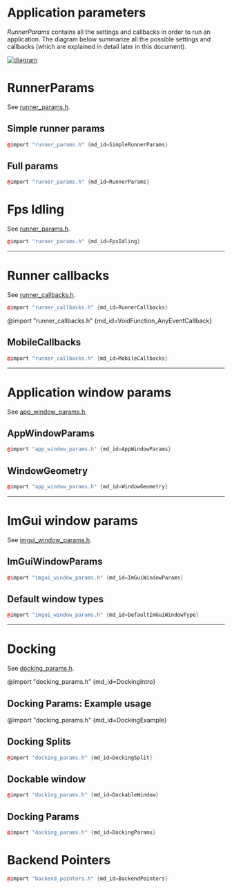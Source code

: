 # Application parameters

_RunnerParams_ contains all the settings and callbacks in order to run an application. 
The diagram below summarize all the possible settings and callbacks (which are explained in detail later in this document).

[![diagram](https://raw.githubusercontent.com/pthom/hello_imgui/master/src/hello_imgui/doc_src/hello_imgui_diagram.png)](https://raw.githubusercontent.com/pthom/hello_imgui/master/src/hello_imgui/doc_src/hello_imgui_diagram.png)

# RunnerParams

See [runner_params.h](https://github.com/pthom/hello_imgui/blob/master/src/hello_imgui/runner_params.h).


## Simple runner params

```cpp
@import "runner_params.h" {md_id=SimpleRunnerParams}
```

## Full params

```cpp
@import "runner_params.h" {md_id=RunnerParams}
```

# Fps Idling

See [runner_params.h](https://github.com/pthom/hello_imgui/blob/master/src/hello_imgui/runner_params.h).

```cpp
@import "runner_params.h" {md_id=FpsIdling}
```

----

# Runner callbacks

See [runner_callbacks.h](https://github.com/pthom/hello_imgui/blob/master/src/hello_imgui/runner_callbacks.h).

```cpp
@import "runner_callbacks.h" {md_id=RunnerCallbacks}
```

@import "runner_callbacks.h" {md_id=VoidFunction_AnyEventCallback}

## MobileCallbacks

```cpp
@import "runner_callbacks.h" {md_id=MobileCallbacks}
```

----

# Application window params

See [app_window_params.h](https://github.com/pthom/hello_imgui/blob/master/src/hello_imgui/app_window_params.h).

## AppWindowParams

```cpp
@import "app_window_params.h" {md_id=AppWindowParams}
```

## WindowGeometry

```cpp
@import "app_window_params.h" {md_id=WindowGeometry}
```
----

# ImGui window params

See [imgui_window_params.h](https://github.com/pthom/hello_imgui/blob/master/src/hello_imgui/imgui_window_params.h).

## ImGuiWindowParams

```cpp
@import "imgui_window_params.h" {md_id=ImGuiWindowParams}
```

## Default window types

```cpp
@import "imgui_window_params.h" {md_id=DefaultImGuiWindowType}
```

----

# Docking

See [docking_params.h](https://github.com/pthom/hello_imgui/blob/master/src/hello_imgui/docking_params.h).

@import "docking_params.h" {md_id=DockingIntro}

## Docking Params: Example usage

@import "docking_params.h" {md_id=DockingExample}

## Docking Splits

```cpp
@import "docking_params.h" {md_id=DockingSplit}
```

## Dockable window

```cpp
@import "docking_params.h" {md_id=DockableWindow}
```

## Docking Params

```cpp
@import "docking_params.h" {md_id=DockingParams}
```

# Backend Pointers

```cpp
@import "backend_pointers.h" {md_id=BackendPointers}
```
